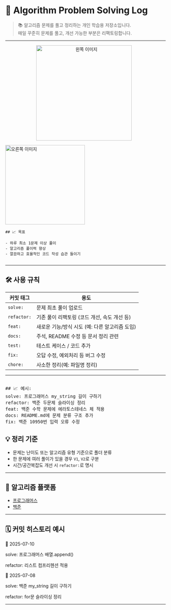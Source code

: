 # 🧠 Algorithm Problem Solving Log

> 📚 알고리즘 문제를 풀고 정리하는 개인 학습용 저장소입니다.  
> 매일 꾸준히 문제를 풀고, 개선 가능한 부분은 리팩토링합니다.

---

<p align="center">
  <img 
    src="https://github.com/user-attachments/assets/b5e88329-9c40-4469-90e3-4b3b5b3b92df" 
    alt="왼쪽 이미지" 
    width="300" 
    style="display:inline-block; margin-right: 10px;" 
  />
  
  <img 
    src="https://github.com/user-attachments/assets/fe989f2f-ca01-43d5-bc0d-4b5e11255c6e" 
    alt="오른쪽 이미지" 
    width="250" 
    style="display:inline-block;" 
  />
</p>


```
## 📈 목표

- 하루 최소 1문제 이상 풀이  
- 알고리즘 풀이력 향상  
- 깔끔하고 효율적인 코드 작성 습관 들이기  
  
```

---

## 🛠️ 사용 규칙

| 커밋 태그 | 용도 |
|-----------|------|
| `solve:` | 문제 최초 풀이 업로드 |
| `refactor:` | 기존 풀이 리팩토링 (코드 개선, 속도 개선 등) |
| `feat:` | 새로운 기능/방식 시도 (예: 다른 알고리즘 도입) |
| `docs:` | 주석, README 수정 등 문서 정리 관련 |
| `test:` | 테스트 케이스 / 코드 추가 |
| `fix:` | 오답 수정, 예외처리 등 버그 수정 |
| `chore:`    | 사소한 정리(예: 파일명 정리) |



---

<pre> 
## 📈 예시:
solve: 프로그래머스 my_string 길이 구하기  
refactor: 백준 두문제 슬라이싱 정리  
feat: 백준 수학 문제에 에라토스테네스 체 적용  
docs: README.md에 문제 분류 구조 추가  
fix: 백준 10950번 입력 오류 수정  
</pre>


## 💡 정리 기준

- 문제는 난이도 또는 알고리즘 유형 기준으로 폴더 분류  
- 한 문제에 여러 풀이가 있을 경우 `V1`, `V2`로 구분  
- 시간/공간복잡도 개선 시 `refactor:`로 명시  

---

## 🧩 알고리즘 플랫폼

- [프로그래머스](https://programmers.co.kr/)
- [백준](https://www.acmicpc.net/)

---

## 🗓️ 커밋 히스토리 예시

📅 2025-07-10

solve: 프로그래머스 배열.append()  

refactor: 리스트 컴프리헨션 적용  

📅 2025-07-08

solve: 백준 my_string 길이 구하기  

refactor: for문 슬라이싱 정리  

---
